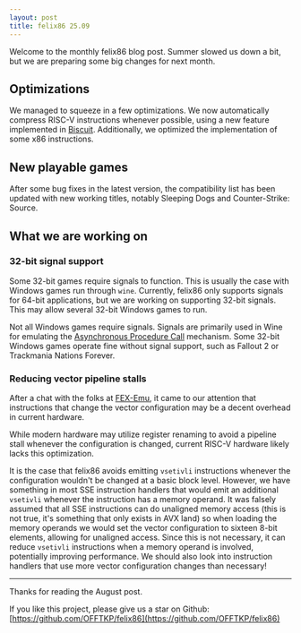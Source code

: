 ```yaml
---
layout: post
title: felix86 25.09
---
```


Welcome to the monthly felix86 blog post. Summer slowed us down a bit, but we are preparing some big changes for next month.

## Optimizations

We managed to squeeze in a few optimizations. We now automatically compress RISC-V instructions whenever possible, using a new feature implemented in [Biscuit](https://github.com/lioncash/biscuit). Additionally, we optimized the implementation of some x86 instructions.

## New playable games

After some bug fixes in the latest version, the compatibility list has been updated with new working titles, notably Sleeping Dogs and Counter-Strike: Source.

## What we are working on

### 32-bit signal support

Some 32-bit games require signals to function. This is usually the case with Windows games run through `wine`.
Currently, felix86 only supports signals for 64-bit applications, but we are working on supporting 32-bit signals.
This may allow several 32-bit Windows games to run.

Not all Windows games require signals. Signals are primarily used in Wine for emulating the [Asynchronous Procedure Call](https://learn.microsoft.com/en-us/windows/win32/sync/asynchronous-procedure-calls) mechanism. Some 32-bit Windows games operate fine without signal support, such as Fallout 2 or Trackmania Nations Forever.

### Reducing vector pipeline stalls

After a chat with the folks at [FEX-Emu](https://github.com/FEX-Emu/FEX), it came to our attention that instructions that change the vector configuration may be a decent overhead in current hardware.

While modern hardware may utilize register renaming to avoid a pipeline stall whenever the configuration is changed, current RISC-V hardware likely lacks this optimization.

It is the case that felix86 avoids emitting `vsetivli` instructions whenever the configuration wouldn't be changed at a basic block level. However, we have something in most SSE instruction handlers that would emit an additional `vsetivli` whenever the instruction has a memory operand. It was falsely assumed that all SSE instructions can do unaligned memory access (this is not true, it's something that only exists in AVX land) so when loading the memory operands we would set the vector configuration to sixteen 8-bit elements, allowing for unaligned access. Since this is not necessary, it can reduce `vsetivli` instructions when a memory operand is involved, potentially improving performance. We should also look into instruction handlers that use more vector configuration changes than necessary!

---

Thanks for reading the August post.

If you like this project, please give us a star on Github: [https://github.com/OFFTKP/felix86](https://github.com/OFFTKP/felix86)